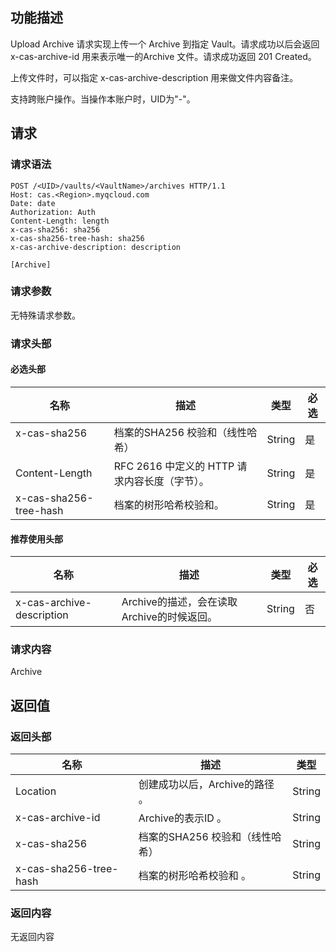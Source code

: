 ## 功能描述

Upload Archive 请求实现上传一个 Archive 到指定 Vault。请求成功以后会返回 x-cas-archive-id 用来表示唯一的Archive 文件。请求成功返回 201 Created。

上传文件时，可以指定 x-cas-archive-description 用来做文件内容备注。

支持跨账户操作。当操作本账户时，UID为"-"。

## 请求

### 请求语法

```http
POST /<UID>/vaults/<VaultName>/archives HTTP/1.1
Host: cas.<Region>.myqcloud.com
Date: date
Authorization: Auth
Content-Length: length
x-cas-sha256: sha256
x-cas-sha256-tree-hash: sha256
x-cas-archive-description: description

[Archive]
```

### 请求参数

无特殊请求参数。

### 请求头部

#### 必选头部

| 名称                     | 描述                                    | 类型     | 必选   |
| ---------------------- | ------------------------------------- | ------ | ---- |
| x-cas-sha256            | 档案的SHA256 校验和（线性哈希） | String | 是    |
| Content-Length         | RFC 2616 中定义的 HTTP 请求内容长度（字节）。        | String | 是    |
| x-cas-sha256-tree-hash | 档案的树形哈希校验和。                            | String | 是    |

#### 推荐使用头部

| 名称                        | 描述                          | 类型     | 必选   |
| ------------------------- | --------------------------- | ------ | ---- |
| x-cas-archive-description | Archive的描述，会在读取Archive的时候返回。 | String | 否    |

### 请求内容

Archive

## 返回值

### 返回头部

| 名称                     | 描述                                    | 类型     |
| ---------------------- | ------------------------------------- | ------ |
| Location               | 创建成功以后，Archive的路径 。                    | String |
| x-cas-archive-id       | Archive的表示ID   。                       | String |
| x-cas-sha256             | 档案的SHA256 校验和（线性哈希） | String |
| x-cas-sha256-tree-hash | 档案的树形哈希校验和  。                          | String |

### 返回内容

无返回内容
